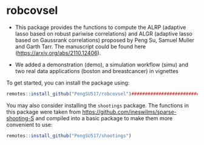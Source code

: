 # robcovsel

- This package provides the functions to compute the ALRP (adaptive lasso based on robust pariwise correlations) and ALGR (adaptive lasso based on Gaussrank correlations) proposed by Peng Su, Samuel Muller and Garth Tarr. The manuscript could be found here (https://arxiv.org/abs/2110.12406).

- We added a demonstration (demo), a simulation workflow (simu) and two real data applications (boston and breastcancer) in vignettes

To get started, you can install the package using:

```r
remotes::install_github("PengSU517/robcovsel")###########################
```

You may also consider installing the `shootings` package. The functions in this package were taken from https://github.com/ineswilms/sparse-shooting-S and compiled into a basic package to make them more convenient to use:

```r
remotes::install_github("PengSU517/shootings")
```


